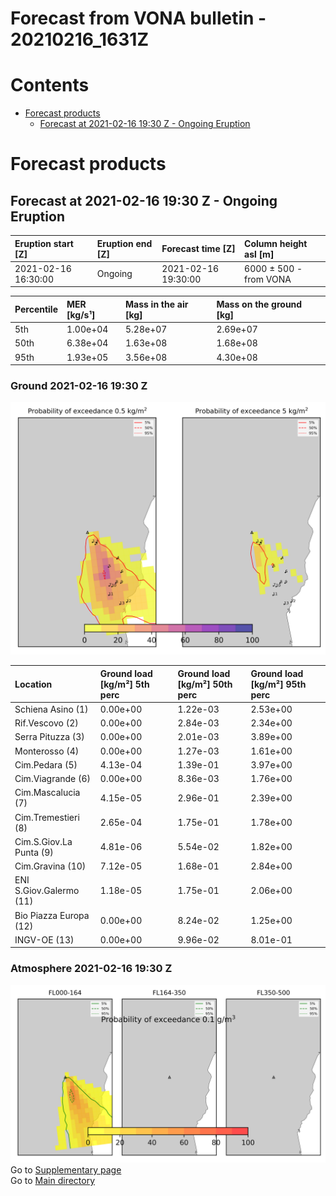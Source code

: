 
Forecast from VONA bulletin - 20210216_1631Z
============================================

Contents
========

* [Forecast products](#forecast-products)
	* [Forecast at 2021-02-16 19:30 Z - Ongoing Eruption](#forecast-at-2021-02-16-1930-z---ongoing-eruption)

# Forecast products

## Forecast at 2021-02-16 19:30 Z - Ongoing Eruption
  

|Eruption start [Z]|Eruption end [Z]|Forecast time [Z]|Column height asl [m]|
| :--- | :--- | :--- | :--- |
|2021-02-16 16:30:00|Ongoing|2021-02-16 19:30:00|6000 ± 500 - from VONA|
  
  

|Percentile|MER [kg/s¹]|Mass in the air [kg]|Mass on the ground [kg]|
| :--- | :--- | :--- | :--- |
|5th|1.00e+04|5.28e+07|2.69e+07|
|50th|6.38e+04|1.63e+08|1.68e+08|
|95th|1.93e+05|3.56e+08|4.30e+08|
  

### Ground 2021-02-16 19:30 Z
  
![](./figures/probability_grd_2021_02_16_1930_scenario_1_1.png)  
  
  
  
  
  
  
  
  
  
  
  
  

|Location|Ground load [kg/m²] 5th perc|Ground load [kg/m²] 50th perc|Ground load [kg/m²] 95th perc|
| :--- | :--- | :--- | :--- |
|Schiena Asino (1)|0.00e+00|1.22e-03|2.53e+00|
|Rif.Vescovo (2)|0.00e+00|2.84e-03|2.34e+00|
|Serra Pituzza (3)|0.00e+00|2.01e-03|3.89e+00|
|Monterosso (4)|0.00e+00|1.27e-03|1.61e+00|
|Cim.Pedara (5)|4.13e-04|1.39e-01|3.97e+00|
|Cim.Viagrande (6)|0.00e+00|8.36e-03|1.76e+00|
|Cim.Mascalucia (7)|4.15e-05|2.96e-01|2.39e+00|
|Cim.Tremestieri (8)|2.65e-04|1.75e-01|1.78e+00|
|Cim.S.Giov.La Punta (9)|4.81e-06|5.54e-02|1.82e+00|
|Cim.Gravina (10)|7.12e-05|1.68e-01|2.84e+00|
|ENI S.Giov.Galermo (11)|1.18e-05|1.75e-01|2.06e+00|
|Bio Piazza Europa (12)|0.00e+00|8.24e-02|1.25e+00|
|INGV-OE (13)|0.00e+00|9.96e-02|8.01e-01|
  

### Atmosphere 2021-02-16 19:30 Z
  
![](./figures/probability_air_2021_02_16_1930_scenario_1_conclev_1_1.png)  
Go to [Supplementary page](Supplementary_page.md)  
Go to [Main directory](https://github.com/federicapardini/Real_time_ash_forecast)